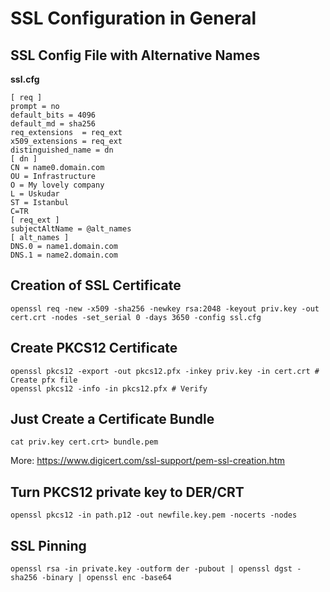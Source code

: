 # SSL Configuration in General
## SSL Config File with Alternative Names


**ssl.cfg**
```
[ req ]
prompt = no
default_bits = 4096
default_md = sha256
req_extensions  = req_ext
x509_extensions = req_ext
distinguished_name = dn
[ dn ]
CN = name0.domain.com
OU = Infrastructure
O = My lovely company
L = Uskudar
ST = Istanbul
C=TR
[ req_ext ]
subjectAltName = @alt_names
[ alt_names ]
DNS.0 = name1.domain.com
DNS.1 = name2.domain.com
```


## Creation of SSL Certificate

```openssl req -new -x509 -sha256 -newkey rsa:2048 -keyout priv.key -out cert.crt -nodes -set_serial 0 -days 3650 -config ssl.cfg```


## Create PKCS12 Certificate

```
openssl pkcs12 -export -out pkcs12.pfx -inkey priv.key -in cert.crt # Create pfx file
openssl pkcs12 -info -in pkcs12.pfx # Verify
```


## Just Create a Certificate Bundle
`cat priv.key cert.crt> bundle.pem`

More: <https://www.digicert.com/ssl-support/pem-ssl-creation.htm>


## Turn PKCS12 private key to DER/CRT
`openssl pkcs12 -in path.p12 -out newfile.key.pem -nocerts -nodes`


## SSL Pinning
`openssl rsa -in private.key -outform der -pubout | openssl dgst -sha256 -binary | openssl enc -base64`
